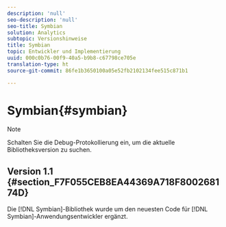 ```yaml
---
description: 'null'
seo-description: 'null'
seo-title: Symbian
solution: Analytics
subtopic: Versionshinweise
title: Symbian
topic: Entwickler und Implementierung
uuid: 000c0b76-00f9-40a5-b9b8-c67798ce705e
translation-type: ht
source-git-commit: 86fe1b3650100a05e52fb2102134fee515c871b1

---
```



# Symbian{#symbian}

>[!NOTE]
>
>Schalten Sie die Debug-Protokollierung ein, um die aktuelle Bibliotheksversion zu suchen.

## Version 1.1 {#section_F7F055CEB8EA44369A718F800268174D}

Die [!DNL Symbian]-Bibliothek wurde um den neuesten Code für [!DNL Symbian]-Anwendungsentwickler ergänzt.
